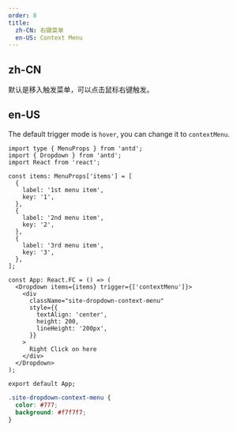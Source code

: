 ```yaml
---
order: 8
title:
  zh-CN: 右键菜单
  en-US: Context Menu
---
```


## zh-CN

默认是移入触发菜单，可以点击鼠标右键触发。

## en-US

The default trigger mode is `hover`, you can change it to `contextMenu`.

```tsx
import type { MenuProps } from 'antd';
import { Dropdown } from 'antd';
import React from 'react';

const items: MenuProps['items'] = [
  {
    label: '1st menu item',
    key: '1',
  },
  {
    label: '2nd menu item',
    key: '2',
  },
  {
    label: '3rd menu item',
    key: '3',
  },
];

const App: React.FC = () => (
  <Dropdown items={items} trigger={['contextMenu']}>
    <div
      className="site-dropdown-context-menu"
      style={{
        textAlign: 'center',
        height: 200,
        lineHeight: '200px',
      }}
    >
      Right Click on here
    </div>
  </Dropdown>
);

export default App;
```

```css
.site-dropdown-context-menu {
  color: #777;
  background: #f7f7f7;
}
```

<style>
  [data-theme="dark"] .site-dropdown-context-menu {
    background: #141414;
    color: rgba(255,255,255,.65);
  }
</style>
